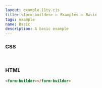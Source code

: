 ```yaml
---
layout: example.11ty.cjs
title: <form-builder> ⌲ Examples ⌲ Basic
tags: example
name: Basic
description: A basic example
---
```


<style>
  form-builder {

  }
</style>
<form-builder>
</form-builder>

<h3>CSS</h3>

```css
  
```

<h3>HTML</h3>

```html
<form-builder></form-builder>
```
